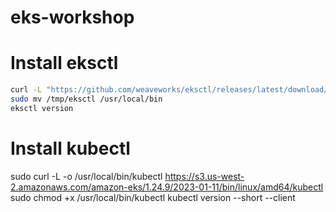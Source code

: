 # eks-workshop

<h1> Install eksctl </h1>


```bash
curl -L "https://github.com/weaveworks/eksctl/releases/latest/download/eksctl_$(uname -s)_amd64.tar.gz" | tar xz -C /tmp
sudo mv /tmp/eksctl /usr/local/bin
eksctl version

```

<h1> Install kubectl </h1>

sudo curl -L -o /usr/local/bin/kubectl https://s3.us-west-2.amazonaws.com/amazon-eks/1.24.9/2023-01-11/bin/linux/amd64/kubectl
sudo chmod +x /usr/local/bin/kubectl
kubectl version --short --client

